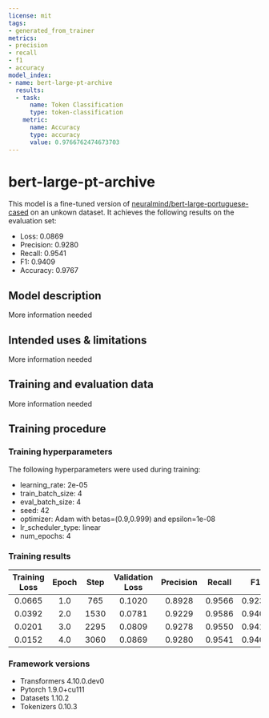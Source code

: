 ```yaml
---
license: mit
tags:
- generated_from_trainer
metrics:
- precision
- recall
- f1
- accuracy
model_index:
- name: bert-large-pt-archive
  results:
  - task:
      name: Token Classification
      type: token-classification
    metric:
      name: Accuracy
      type: accuracy
      value: 0.9766762474673703
---
```


<!-- This model card has been generated automatically according to the information the Trainer had access to. You
should probably proofread and complete it, then remove this comment. -->

# bert-large-pt-archive

This model is a fine-tuned version of [neuralmind/bert-large-portuguese-cased](https://huggingface.co/neuralmind/bert-large-portuguese-cased) on an unkown dataset.
It achieves the following results on the evaluation set:
- Loss: 0.0869
- Precision: 0.9280
- Recall: 0.9541
- F1: 0.9409
- Accuracy: 0.9767

## Model description

More information needed

## Intended uses & limitations

More information needed

## Training and evaluation data

More information needed

## Training procedure

### Training hyperparameters

The following hyperparameters were used during training:
- learning_rate: 2e-05
- train_batch_size: 4
- eval_batch_size: 4
- seed: 42
- optimizer: Adam with betas=(0.9,0.999) and epsilon=1e-08
- lr_scheduler_type: linear
- num_epochs: 4

### Training results

| Training Loss | Epoch | Step | Validation Loss | Precision | Recall | F1     | Accuracy |
|:-------------:|:-----:|:----:|:---------------:|:---------:|:------:|:------:|:--------:|
| 0.0665        | 1.0   | 765  | 0.1020          | 0.8928    | 0.9566 | 0.9236 | 0.9696   |
| 0.0392        | 2.0   | 1530 | 0.0781          | 0.9229    | 0.9586 | 0.9404 | 0.9757   |
| 0.0201        | 3.0   | 2295 | 0.0809          | 0.9278    | 0.9550 | 0.9412 | 0.9767   |
| 0.0152        | 4.0   | 3060 | 0.0869          | 0.9280    | 0.9541 | 0.9409 | 0.9767   |


### Framework versions

- Transformers 4.10.0.dev0
- Pytorch 1.9.0+cu111
- Datasets 1.10.2
- Tokenizers 0.10.3
